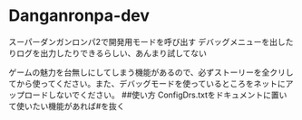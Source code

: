 # Danganronpa-dev
スーパーダンガンロンパ2で開発用モードを呼び出す
デバッグメニューを出したりログを出力したりできるらしい、あんまり試してない
 
ゲームの魅力を台無しにしてしまう機能があるので、必ずストーリーを全クリしてから使ってください。また、デバッグモードを使っているところをネットにアップロードしないでください。
##使い方
ConfigDrs.txtをドキュメントに置いて使いたい機能があれば#を抜く
